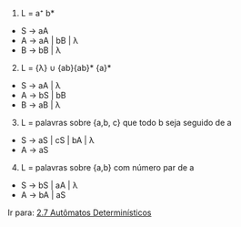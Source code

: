 1. L = a⁺ b* 

- S -> aA
- A -> aA | bB | λ
- B -> bB | λ

2. L = {λ} ∪ {ab}{ab}* {a}* 

- S -> aA | λ
- A -> bS | bB
- B -> aB | λ

3. L = palavras sobre {a,b, c} que todo b seja seguido de a 

- S -> aS | cS | bA | λ
- A -> aS

4. L = palavras sobre {a,b} com número par de a

- S -> bS | aA | λ
- A -> bA | aS

Ir para: [2.7 Autômatos Determinísticos](07-automatos-deterministicos.md)